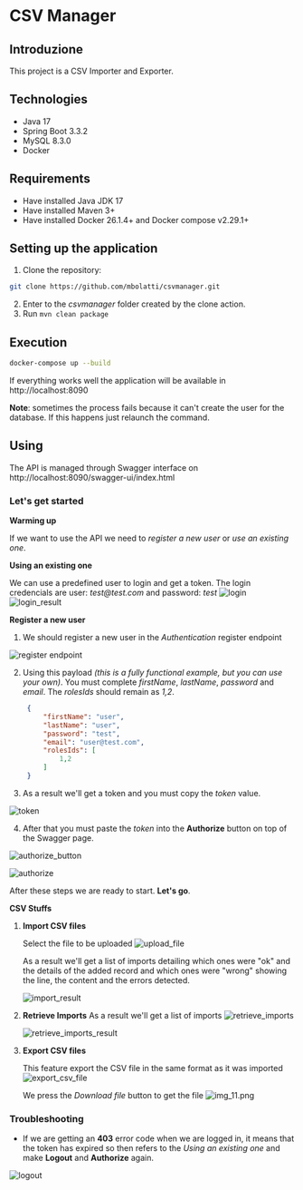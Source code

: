 # CSV Manager

## Introduzione
This project is a CSV Importer and Exporter.

## Technologies
* Java 17
* Spring Boot 3.3.2
* MySQL 8.3.0
* Docker

## Requirements
* Have installed Java JDK 17
* Have installed Maven 3+
* Have installed Docker 26.1.4+ and Docker compose v2.29.1+

## Setting up the application
1. Clone the repository: 
```bash
git clone https://github.com/mbolatti/csvmanager.git
```
2. Enter to the _csvmanager_ folder created by the clone action.
3. Run `mvn clean package`

## Execution
```bash
docker-compose up --build
```
If everything works well the application will be available in http://localhost:8090

**Note**: sometimes the process fails because it can't create the user for the database. If this happens just relaunch the command.
    

## Using
   The API is managed through Swagger interface on http://localhost:8090/swagger-ui/index.html

### Let's get started

**Warming up**

   If we want to use the API we need to _register a new user_ or _use an existing one_.

   
   **Using an existing one**

   We can use a predefined user to login and get a token.
   The login credencials are user: _test@test.com_ and password: _test_
   ![login](documentation/images/img_10.png)
   ![login_result](documentation/images/img_9.png)

**Register a new user**
1. We should register a new user in the _Authentication_ register endpoint

![register endpoint](documentation/images/img.png)

2. Using this payload _(this is a fully functional example, but you can use your own)_. You must complete _firstName_, _lastName_, _password_ and _email_. The _rolesIds_ should remain as _1,2_.
    
   ````json
    {
        "firstName": "user",
        "lastName": "user",
        "password": "test",
        "email": "user@test.com",
        "rolesIds": [
            1,2
        ]
    }
   ````
    
3. As a result we'll get a token and you must copy the _token_ value.

![token](documentation/images/img_1.png)

4. After that you must paste the _token_ into the **Authorize** button on top of the Swagger page.
   
![authorize_button](documentation/images/img_2.png)

![authorize](documentation/images/img_4.png)

After these steps we are ready to start. **Let's go**.

**CSV Stuffs**
   1. **Import CSV files**
   
      Select the file to be uploaded
      ![upload_file](documentation/images/img_6.png)
   
      As a result we'll get a list of imports detailing which ones were "ok" and the details of the added record and which ones were "wrong" showing the line, the content and the errors detected.

      ![import_result](documentation/images/img_5.png)
   
   2. **Retrieve Imports**
      As a result we'll get a list of imports
      ![retrieve_imports](documentation/images/img_3.png)
   
      ![retrieve_imports_result](documentation/images/img_8.png)

   3. **Export CSV files**

      This feature export the CSV file in the same format as it was imported
   ![export_csv_file](documentation/images/img_7.png)

      We press the _Download file_ button to get the file
   ![img_11.png](documentation/images/img_11.png)


### Troubleshooting

* If we are getting an **403** error code when we are logged in, it means that the token has expired so then refers to the _Using an existing one_ and make **Logout** and **Authorize** again.

![logout](documentation/images/img12.png)
